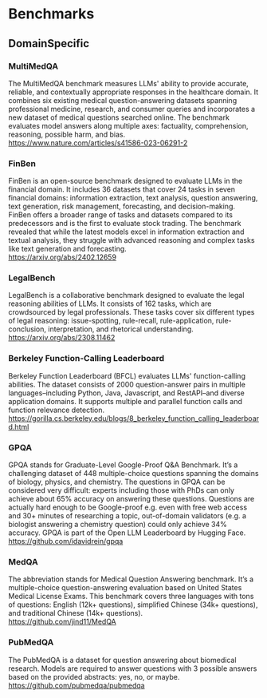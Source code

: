 # Benchmarks

## DomainSpecific

### MultiMedQA
‍The MultiMedQA benchmark measures LLMs' ability to provide accurate, reliable, and contextually appropriate responses in the healthcare domain. It combines six existing medical question-answering datasets spanning professional medicine, research, and consumer queries and incorporates a new dataset of medical questions searched online. The benchmark evaluates model answers along multiple axes: factuality, comprehension, reasoning, possible harm, and bias.  
https://www.nature.com/articles/s41586-023-06291-2

### FinBen
FinBen is an open-source benchmark designed to evaluate LLMs in the financial domain. It includes 36 datasets that cover 24 tasks in seven financial domains: information extraction, text analysis, question answering, text generation, risk management, forecasting, and decision-making. FinBen offers a broader range of tasks and datasets compared to its predecessors and is the first to evaluate stock trading. The benchmark revealed that while the latest models excel in information extraction and textual analysis, they struggle with advanced reasoning and complex tasks like text generation and forecasting.  
https://arxiv.org/abs/2402.12659

### LegalBench
LegalBench is a collaborative benchmark designed to evaluate the legal reasoning abilities of LLMs. It consists of 162 tasks, which are crowdsourced by legal professionals. These tasks cover six different types of legal reasoning: issue-spotting, rule-recall, rule-application, rule-conclusion, interpretation, and rhetorical understanding.  
https://arxiv.org/abs/2308.11462


### Berkeley Function-Calling Leaderboard
Berkeley Function Leaderboard (BFCL) evaluates LLMs' function-calling abilities. The dataset consists of 2000 question-answer pairs in multiple languages–including Python, Java, Javascript, and RestAPI–and diverse application domains. It supports multiple and parallel function calls and function relevance detection.  
https://gorilla.cs.berkeley.edu/blogs/8_berkeley_function_calling_leaderboard.html

### GPQA
GPQA stands for Graduate-Level Google-Proof Q&A Benchmark. It’s a challenging dataset of 448 multiple-choice questions spanning the domains of biology, physics, and chemistry. The questions in GPQA can be considered very difficult: experts including those with PhDs can only achieve about 65% accuracy on answering these questions. Questions are actually hard enough to be Google-proof e.g. even with free web access and 30+ minutes of researching a topic, out-of-domain validators (e.g. a biologist answering a chemistry question) could only achieve 34% accuracy. GPQA is part of the Open LLM Leaderboard by Hugging Face.  
https://github.com/idavidrein/gpqa

### MedQA
The abbreviation stands for Medical Question Answering benchmark. It’s a multiple-choice question-answering evaluation based on United States Medical License Exams. This benchmark covers three languages with tons of questions: English (12k+ questions), simplified Chinese (34k+ questions), and traditional Chinese (14k+ questions).  
https://github.com/jind11/MedQA

### PubMedQA
The PubMedQA is a dataset for question answering about biomedical research. Models are required to answer questions with 3 possible answers based on the provided abstracts: yes, no, or maybe.  
https://github.com/pubmedqa/pubmedqa

